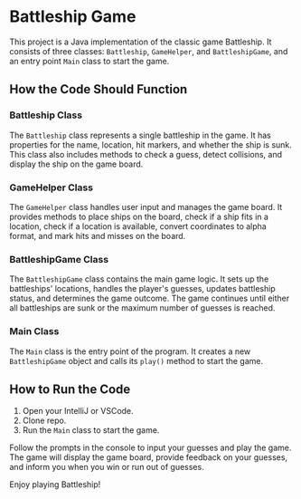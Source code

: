 # Battleship Game 

This project is a Java implementation of the classic game Battleship. It consists of three classes: `Battleship`, `GameHelper`, and `BattleshipGame`, and an entry point `Main` class to start the game.

## How the Code Should Function

### Battleship Class
The `Battleship` class represents a single battleship in the game. It has properties for the name, location, hit markers, and whether the ship is sunk. This class also includes methods to check a guess, detect collisions, and display the ship on the game board.

### GameHelper Class
The `GameHelper` class handles user input and manages the game board. It provides methods to place ships on the board, check if a ship fits in a location, check if a location is available, convert coordinates to alpha format, and mark hits and misses on the board.

### BattleshipGame Class
The `BattleshipGame` class contains the main game logic. It sets up the battleships' locations, handles the player's guesses, updates battleship status, and determines the game outcome. The game continues until either all battleships are sunk or the maximum number of guesses is reached.

### Main Class
The `Main` class is the entry point of the program. It creates a new `BattleshipGame` object and calls its `play()` method to start the game.

## How to Run the Code

1. Open your IntelliJ or VSCode.
2. Clone repo. 
5. Run the `Main` class to start the game.

Follow the prompts in the console to input your guesses and play the game. The game will display the game board, provide feedback on your guesses, and inform you when you win or run out of guesses.

Enjoy playing Battleship!

